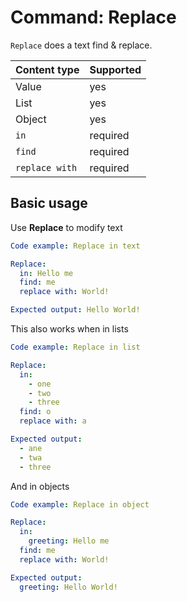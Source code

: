 # Command: Replace

`Replace` does a text find & replace.

| Content type   | Supported |
|----------------|-----------|
| Value          | yes       |
| List           | yes       |
| Object         | yes       |
| `in`           | required  |
| `find`         | required  |
| `replace with` | required  |

## Basic usage

Use **Replace** to modify text

```yaml instacli
Code example: Replace in text

Replace:
  in: Hello me
  find: me
  replace with: World!

Expected output: Hello World!
```

This also works when in lists

```yaml instacli
Code example: Replace in list

Replace:
  in:
    - one
    - two
    - three
  find: o
  replace with: a

Expected output:
  - ane
  - twa
  - three
```

And in objects

```yaml instacli
Code example: Replace in object

Replace:
  in:
    greeting: Hello me
  find: me
  replace with: World!

Expected output:
  greeting: Hello World!
```